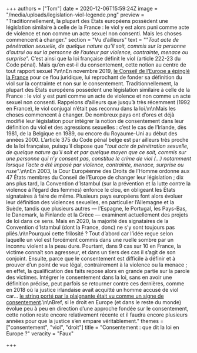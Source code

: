 +++
authors = ["Tom"]
date = 2020-12-06T15:59:24Z
image = "/media/uploads/legislation-viol-legende.png"
preview = "Traditionnellement, la plupart des États européens possèdent une législation similaire à celle de la France&nbsp;: le viol y est alors puni comme acte de violence et non comme un acte sexuel non consenti. Mais les choses commencent à changer."
section = "Vu d’ailleurs"
text = "_\"Tout acte de pénétration sexuelle, de quelque nature qu’il soit, commis sur la personne d’autrui ou sur la personne de l’auteur par violence, contrainte, menace ou surprise\"._ C’est ainsi que la loi française définit le viol (article 222-23 du Code pénal). Mais qu’en est-il du consentement, cette notion au centre de tout rapport sexuel&nbsp;?\n\nEn novembre 2019, [le Conseil de l’Europe a épinglé la France](https://www.lemonde.fr/societe/article/2019/11/19/violences-faites-aux-femmes-le-conseil-de-l-europe-epingle-la-france_6019684_3224.html) pour ce flou juridique, lui reprochant de fonder sa définition du viol sur la contrainte et non sur le consentement. Traditionnellement, la plupart des États européens possèdent une législation similaire à celle de la France&nbsp;: le viol y est puni comme un acte de violence et non comme un acte sexuel non consenti. Rappelons d’ailleurs que jusqu’à très récemment (1992 en France), le viol conjugal n’était pas reconnu dans la loi.\n\nMais les choses commencent à changer. De nombreux pays ont d’ores et déjà modifié leur législation pour intégrer la notion de consentement dans leur définition du viol et des agressions sexuelles&nbsp;: c’est le cas de l’Irlande, dès 1981, de la Belgique en 1989, ou encore du Royaume-Uni au début des années 2000. L’article 375 du Code pénal belge est par ailleurs très proche de la loi française, puisqu’il dispose que \"_tout acte de pénétration sexuelle, de quelque nature qu’il soit et par quelque moyen que ce soit, commis sur une personne qui n’y consent pas, constitue le crime de viol (...) notamment lorsque l’acte a été imposé par violence, contrainte, menace, surprise ou ruse\"._\n\nEn 2003, la Cour Européenne des Droits de l’Homme ordonne aux 47 États membres du Conseil de l’Europe de changer leur législation&nbsp;; dix ans plus tard, la Convention d’Istambul (sur la prévention et la lutte contre la violence à l’égard des femmes) enfonce le clou, en obligeant les États signataires à faire de même. Plusieurs pays européens font alors évoluer leur définition des violences sexuelles, en particulier l’Allemagne et la Suède, tandis que plusieurs autres — l’Espagne, le Portugal, les Pays-Bas, le Danemark, la Finlande et la Grèce — examinent actuellement des projets de loi dans ce sens. Mais en 2020, la majorité des signataires de la Convention d’Istambul (dont la France, donc) ne s’y sont toujours pas pliés.\n\nPourquoi cette frilosité&nbsp;? Tout d’abord car l’idée reçue selon laquelle un viol est forcément commis dans une ruelle sombre par un inconnu violent a la peau dure. Pourtant, dans 9 cas sur 10 en France, la victime connaît son agresseur, et dans un tiers des cas il s’agit de son conjoint. Ensuite, parce que le consentement est difficile à définir et à prouver d’un point de vue légal, contrairement à la violence ou la menace&nbsp;; en effet, la qualification des faits repose alors en grande partie sur la parole des victimes. Intégrer le consentement dans la loi, sans en avoir une définition précise, peut parfois se retourner contre ces dernières, comme en 2018 où la justice irlandaise avait acquitté un homme accusé de viol car... [le string porté par la plaignante était vu comme un signe de consentement](https://www.theguardian.com/uk-news/2018/nov/15/thong-protest-in-belfast-raises-concerns-over-trials).\n\nBref, si le droit en Europe (et dans le reste du monde) évolue peu à peu en direction d’une approche fondée sur le consentement, cette notion reste encore relativement récente et il faudra encore plusieurs années pour que la justice s’en empare véritablement."
themes = ["consentement", "viol", "droit"]
title = "Consentement&nbsp;: que dit la loi en Europe&nbsp;?"
veracity = "Faux"

+++
